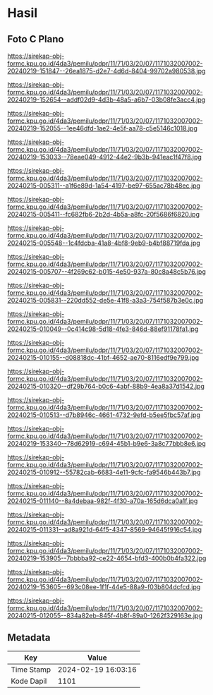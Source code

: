 # Hasil

## Foto C Plano

https://sirekap-obj-formc.kpu.go.id/4da3/pemilu/pdpr/11/71/03/20/07/1171032007002-20240219-151847--26ea1875-d2e7-4d6d-8404-99702a980538.jpg

https://sirekap-obj-formc.kpu.go.id/4da3/pemilu/pdpr/11/71/03/20/07/1171032007002-20240219-152654--addf02d9-4d3b-48a5-a6b7-03b08fe3acc4.jpg

https://sirekap-obj-formc.kpu.go.id/4da3/pemilu/pdpr/11/71/03/20/07/1171032007002-20240219-152055--1ee46dfd-1ae2-4e5f-aa78-c5e5146c1018.jpg

https://sirekap-obj-formc.kpu.go.id/4da3/pemilu/pdpr/11/71/03/20/07/1171032007002-20240219-153033--78eae049-4912-44e2-9b3b-941eac1f47f8.jpg

https://sirekap-obj-formc.kpu.go.id/4da3/pemilu/pdpr/11/71/03/20/07/1171032007002-20240215-005311--a1f6e89d-1a54-4197-be97-655ac78b48ec.jpg

https://sirekap-obj-formc.kpu.go.id/4da3/pemilu/pdpr/11/71/03/20/07/1171032007002-20240215-005411--fc682fb6-2b2d-4b5a-a8fc-20f5686f6820.jpg

https://sirekap-obj-formc.kpu.go.id/4da3/pemilu/pdpr/11/71/03/20/07/1171032007002-20240215-005548--1c4fdcba-41a8-4bf8-9eb9-b4bf88719fda.jpg

https://sirekap-obj-formc.kpu.go.id/4da3/pemilu/pdpr/11/71/03/20/07/1171032007002-20240215-005707--4f269c62-b015-4e50-937a-80c8a48c5b76.jpg

https://sirekap-obj-formc.kpu.go.id/4da3/pemilu/pdpr/11/71/03/20/07/1171032007002-20240215-005831--220dd552-de5e-41f8-a3a3-754f587b3e0c.jpg

https://sirekap-obj-formc.kpu.go.id/4da3/pemilu/pdpr/11/71/03/20/07/1171032007002-20240215-010049--0c414c98-5d18-4fe3-846d-88ef91178fa1.jpg

https://sirekap-obj-formc.kpu.go.id/4da3/pemilu/pdpr/11/71/03/20/07/1171032007002-20240215-010155--d08818dc-41bf-4652-ae70-8116edf9e799.jpg

https://sirekap-obj-formc.kpu.go.id/4da3/pemilu/pdpr/11/71/03/20/07/1171032007002-20240215-010320--df29b764-b0c6-4abf-88b9-4ea8a37d1542.jpg

https://sirekap-obj-formc.kpu.go.id/4da3/pemilu/pdpr/11/71/03/20/07/1171032007002-20240215-010513--d7b8946c-4661-4732-9efd-b5ee5fbc57af.jpg

https://sirekap-obj-formc.kpu.go.id/4da3/pemilu/pdpr/11/71/03/20/07/1171032007002-20240219-153340--78d62919-c694-45b1-b9e6-3a8c77bbb8e6.jpg

https://sirekap-obj-formc.kpu.go.id/4da3/pemilu/pdpr/11/71/03/20/07/1171032007002-20240215-010912--55782cab-6683-4e11-9cfc-fa9546b443b7.jpg

https://sirekap-obj-formc.kpu.go.id/4da3/pemilu/pdpr/11/71/03/20/07/1171032007002-20240215-011140--8a4debaa-982f-4f30-a70a-165d6dca0a1f.jpg

https://sirekap-obj-formc.kpu.go.id/4da3/pemilu/pdpr/11/71/03/20/07/1171032007002-20240215-011331--ad8a921d-64f5-4347-8569-94645f916c54.jpg

https://sirekap-obj-formc.kpu.go.id/4da3/pemilu/pdpr/11/71/03/20/07/1171032007002-20240219-153905--7bbbba92-ce22-4654-bfd3-400b0b4fa322.jpg

https://sirekap-obj-formc.kpu.go.id/4da3/pemilu/pdpr/11/71/03/20/07/1171032007002-20240219-153605--693c08ee-1f1f-44e5-88a9-f03b804dcfcd.jpg

https://sirekap-obj-formc.kpu.go.id/4da3/pemilu/pdpr/11/71/03/20/07/1171032007002-20240215-012055--834a82eb-845f-4b8f-89a0-1262f329163e.jpg


## Metadata

| Key        | Value               |
| ---------- | ------------------- |
| Time Stamp | 2024-02-19 16:03:16 |
| Kode Dapil | 1101                |




